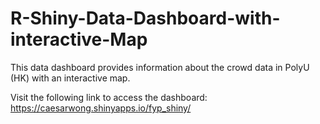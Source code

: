 # R-Shiny-Data-Dashboard-with-interactive-Map
This data dashboard provides information about the crowd data in PolyU (HK) with an interactive map.

Visit the following link to access the dashboard: https://caesarwong.shinyapps.io/fyp_shiny/
